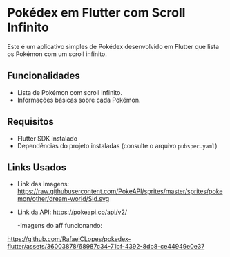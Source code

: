 # Pokédex em Flutter com Scroll Infinito

Este é um aplicativo simples de Pokédex desenvolvido em Flutter que lista os Pokémon com um scroll infinito.

## Funcionalidades

- Lista de Pokémon com scroll infinito.
- Informações básicas sobre cada Pokémon.

## Requisitos

- Flutter SDK instalado
- Dependências do projeto instaladas (consulte o arquivo `pubspec.yaml`)

## Links Usados

- Link das Imagens:
  https://raw.githubusercontent.com/PokeAPI/sprites/master/sprites/pokemon/other/dream-world/$id.svg

- Link da API:
  https://pokeapi.co/api/v2/

  -Imagens do aff funcionando:

  




https://github.com/RafaelCLopes/pokedex-flutter/assets/36003878/68987c34-71bf-4392-8db8-ce44949e0e37


